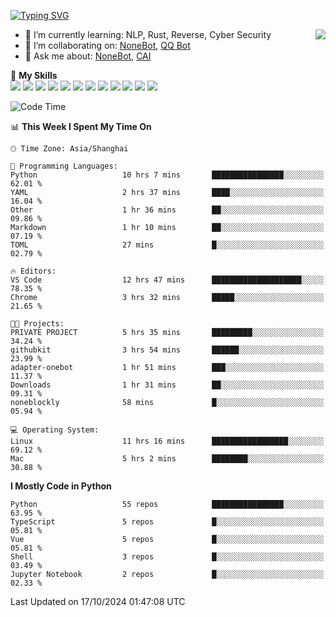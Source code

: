 [![Typing SVG](https://readme-typing-svg.herokuapp.com?size=25&duration=2500&color=8C43EA&vCenter=true&width=200&height=40&lines=Hi+there+%F0%9F%91%8B%F0%9F%8F%BB;I'm+yanyongyu)](https://git.io/typing-svg)

<a href="#">
  <img align="right" src="https://github-readme-stats.vercel.app/api?username=yanyongyu&count_private=true&show_icons=true&bg_color=15,f2f7fd,E0EAFC" />
</a>

- 🌱 I’m currently learning: NLP, Rust, Reverse, Cyber Security
- 👯 I’m collaborating on: [NoneBot](https://github.com/nonebot), [QQ Bot](https://github.com/Mrs4s/go-cqhttp)
- 💬 Ask me about: [NoneBot](https://github.com/nonebot), [CAI](https://github.com/cscs181/CAI)

🌟 **My Skills**  
![](https://img.shields.io/badge/-Python-3e74a2?style=flat-square&logo=Python&logoColor=fff)
![](https://img.shields.io/badge/-TypeScript-3178C6?style=flat-square&logo=TypeScript&logoColor=fff)
![](https://img.shields.io/badge/-Vue-4fc08d?style=flat-square&logo=Vue.js&logoColor=fff)
![](https://img.shields.io/badge/-React-2d98ce?style=flat-square&logo=React&logoColor=fff)
![](https://img.shields.io/badge/-FastAPI-009688?style=flat-square&logo=FastAPI&logoColor=fff)
![](https://img.shields.io/badge/-Linux-000000?style=flat-square&logo=Linux&logoColor=fff)
![](https://img.shields.io/badge/-Docker-2496ED?style=flat-square&logo=Docker&logoColor=fff)
![](https://img.shields.io/badge/-Kubernetes-326CE5?style=flat-square&logo=Kubernetes&logoColor=fff)
![](https://img.shields.io/badge/-GitHub%20Actions-2088FF?style=flat-square&logo=GitHubActions&logoColor=fff)
![](https://img.shields.io/badge/-PostgreSQL-4169E1?style=flat-square&logo=PostgreSQL&logoColor=fff)
![](https://img.shields.io/badge/-Redis-DC382D?style=flat-square&logo=Redis&logoColor=fff)
![](https://img.shields.io/badge/-MongoDB-47A248?style=flat-square&logo=MongoDB&logoColor=fff)

<!--START_SECTION:waka-->
![Code Time](http://img.shields.io/badge/Code%20Time-6%2C765%20hrs%2057%20mins-blue)

📊 **This Week I Spent My Time On** 

```text
🕑︎ Time Zone: Asia/Shanghai

💬 Programming Languages: 
Python                   10 hrs 7 mins       ████████████████░░░░░░░░░   62.01 % 
YAML                     2 hrs 37 mins       ████░░░░░░░░░░░░░░░░░░░░░   16.04 % 
Other                    1 hr 36 mins        ██░░░░░░░░░░░░░░░░░░░░░░░   09.86 % 
Markdown                 1 hr 10 mins        ██░░░░░░░░░░░░░░░░░░░░░░░   07.19 % 
TOML                     27 mins             █░░░░░░░░░░░░░░░░░░░░░░░░   02.79 % 

🔥 Editors: 
VS Code                  12 hrs 47 mins      ████████████████████░░░░░   78.35 % 
Chrome                   3 hrs 32 mins       █████░░░░░░░░░░░░░░░░░░░░   21.65 % 

🐱‍💻 Projects: 
PRIVATE PROJECT          5 hrs 35 mins       █████████░░░░░░░░░░░░░░░░   34.24 % 
githubkit                3 hrs 54 mins       ██████░░░░░░░░░░░░░░░░░░░   23.99 % 
adapter-onebot           1 hr 51 mins        ███░░░░░░░░░░░░░░░░░░░░░░   11.37 % 
Downloads                1 hr 31 mins        ██░░░░░░░░░░░░░░░░░░░░░░░   09.31 % 
noneblockly              58 mins             █░░░░░░░░░░░░░░░░░░░░░░░░   05.94 % 

💻 Operating System: 
Linux                    11 hrs 16 mins      █████████████████░░░░░░░░   69.12 % 
Mac                      5 hrs 2 mins        ████████░░░░░░░░░░░░░░░░░   30.88 % 
```

**I Mostly Code in Python** 

```text
Python                   55 repos            ████████████████░░░░░░░░░   63.95 % 
TypeScript               5 repos             █░░░░░░░░░░░░░░░░░░░░░░░░   05.81 % 
Vue                      5 repos             █░░░░░░░░░░░░░░░░░░░░░░░░   05.81 % 
Shell                    3 repos             █░░░░░░░░░░░░░░░░░░░░░░░░   03.49 % 
Jupyter Notebook         2 repos             █░░░░░░░░░░░░░░░░░░░░░░░░   02.33 % 
```




 Last Updated on 17/10/2024 01:47:08 UTC
<!--END_SECTION:waka-->

